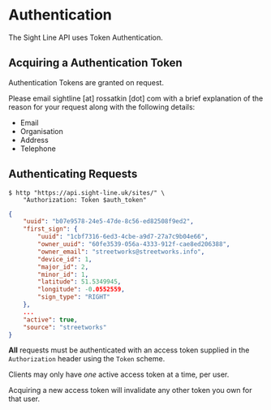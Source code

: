 # Authentication

The Sight Line API uses Token Authentication.

## Acquiring a Authentication Token

Authentication Tokens are granted on request. 

Please email sightline [at] rossatkin [dot] com with a brief explanation of the reason for your request along with the following details:

* Email
* Organisation
* Address
* Telephone

## Authenticating Requests

```shell
$ http "https://api.sight-line.uk/sites/" \
    "Authorization: Token $auth_token"
```
```json
{
    "uuid": "b07e9578-24e5-47de-8c56-ed82508f9ed2",
    "first_sign": {
        "uuid": "1cbf7316-6ed3-4cbe-a9d7-27a7c9b04e66",
        "owner_uuid": "60fe3539-056a-4333-912f-cae8ed206388",
        "owner_email": "streetworks@streetworks.info",
        "device_id": 1,
        "major_id": 2,
        "minor_id": 1,
        "latitude": 51.5349945,
        "longitude": -0.0552559,
        "sign_type": "RIGHT"
    },
    ...
    "active": true,
    "source": "streetworks"
}
```

**All** requests must be authenticated with an access token supplied in the `Authorization` header using the `Token` scheme. 

Clients may only have *one* active access token at a time, per user. 

Acquiring a new access token will invalidate any other token you own for that user.
